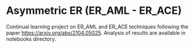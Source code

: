 # Asymmetric ER (ER_AML - ER_ACE)
Continual learning project on ER_AML and ER_ACE techniques following the paper https://arxiv.org/abs/2104.05025.
Analysis of results are available in notebooks directory.